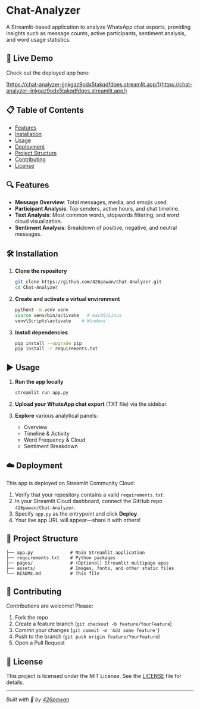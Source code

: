 # Chat-Analyzer

A Streamlit-based application to analyze WhatsApp chat exports, providing insights such as message counts, active participants, sentiment analysis, and word usage statistics.

## 🚀 Live Demo

Check out the deployed app here:

[https://chat-analyzer-jjnkgaz9odx5takqdfdqes.streamlit.app/](https://chat-analyzer-jjnkgaz9odx5takqdfdqes.streamlit.app/)

## 📋 Table of Contents

- [Features](#features)
- [Installation](#installation)
- [Usage](#usage)
- [Deployment](#deployment)
- [Project Structure](#project-structure)
- [Contributing](#contributing)
- [License](#license)

## 🔍 Features

- **Message Overview**: Total messages, media, and emojis used.
- **Participant Analysis**: Top senders, active hours, and chat timeline.
- **Text Analysis**: Most common words, stopwords filtering, and word cloud visualization.
- **Sentiment Analysis**: Breakdown of positive, negative, and neutral messages.

## 🛠️ Installation

1. **Clone the repository**
   ```bash
   git clone https://github.com/426pawan/Chat-Analyzer.git
   cd Chat-Analyzer
   ```

2. **Create and activate a virtual environment**
   ```bash
   python3 -m venv venv
   source venv/bin/activate   # macOS/Linux
   venv\Scripts\activate    # Windows
   ```

3. **Install dependencies**
   ```bash
   pip install --upgrade pip
   pip install -r requirements.txt
   ```

## ▶️ Usage

1. **Run the app locally**
   ```bash
   streamlit run app.py
   ```

2. **Upload your WhatsApp chat export** (TXT file) via the sidebar.
3. **Explore** various analytical panels:
   - Overview
   - Timeline & Activity
   - Word Frequency & Cloud
   - Sentiment Breakdown

## ☁️ Deployment

This app is deployed on Streamlit Community Cloud:

1. Verify that your repository contains a valid `requirements.txt`.
2. In your Streamlit Cloud dashboard, connect the GitHub repo `426pawan/Chat-Analyzer`.
3. Specify `app.py` as the entrypoint and click **Deploy**.
4. Your live app URL will appear—share it with others!

## 📂 Project Structure

```text
├── app.py              # Main Streamlit application
├── requirements.txt    # Python packages
├── pages/              # (Optional) Streamlit multipage apps
├── assets/             # Images, fonts, and other static files
└── README.md           # This file
```

## 🤝 Contributing

Contributions are welcome! Please:

1. Fork the repo
2. Create a feature branch (`git checkout -b feature/YourFeature`)
3. Commit your changes (`git commit -m 'Add some feature'`)
4. Push to the branch (`git push origin feature/YourFeature`)
5. Open a Pull Request

## 📄 License

This project is licensed under the MIT License. See the [LICENSE](LICENSE) file for details.

---

*Built with 💬 by [426pawan](https://github.com/426pawan)*


